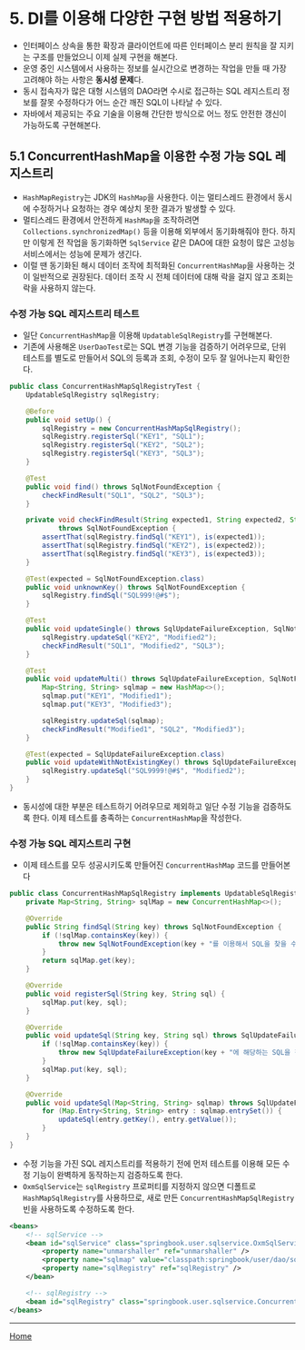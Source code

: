 # 5. DI를 이용해 다양한 구현 방법 적용하기

- 인터페이스 상속을 통한 확장과 클라이언트에 따른 인터페이스 분리 원칙을 잘 지키는 구조를 만들었으니 이제 실제 구현을 해본다.
- 운영 중인 시스템에서 사용하는 정보를 실시간으로 변경하는 작업을 만들 때 가장 고려해야 하는 사항은 **동시성 문제**다.
- 동시 접속자가 많은 대형 시스템의 DAO라면 수시로 접근하는 SQL 레지스트리 정보를 잘못 수정하다가 어느 순간 깨진 SQL이 나타날 수 있다.
- 자바에서 제공되는 주요 기술을 이용해 간단한 방식으로 어느 정도 안전한 갱신이 가능하도록 구현해본다.


## 5.1 ConcurrentHashMap을 이용한 수정 가능 SQL 레지스트리

- `HashMapRegistry`는 JDK의 `HashMap`을 사용한다. 이는 멀티스레드 환경에서 동시에 수정하거나 요청하는 경우 예상치 못한 결과가 발생할 수 있다.
- 멀티스레드 환경에서 안전하게 `HashMap`을 조작하려면 `Collections.synchronizedMap()` 등을 이용해 외부에서 동기화해줘야 한다. 하지만 이렇게 전 작업을 동기화하면 `SqlService` 같은 DAO에 대한 요청이 많은 고성능 서비스에서는 성능에 문제가 생긴다.
- 이럴 땐 동기화된 해시 데이터 조작에 최적화된 `ConcurrentHashMap`을 사용하는 것이 일반적으로 권장된다. 데이터 조작 시 전체 데이터에 대해 락을 걸지 않고 조회는 락을 사용하지 않는다.

### 수정 가능 SQL 레지스트리 테스트

- 일단 `ConcurrentHashMap`을 이용해 `UpdatableSqlRegistry`를 구현해본다. 
- 기존에 사용해온 `UserDaoTest`로는 SQL 변경 기능을 검증하기 어려우므로, 단위 테스트를 별도로 만들어서 SQL의 등록과 조회, 수정이 모두 잘 일어나는지 확인한다.

```java
public class ConcurrentHashMapSqlRegistryTest {
    UpdatableSqlRegistry sqlRegistry;

    @Before
    public void setUp() {
        sqlRegistry = new ConcurrentHashMapSqlRegistry();
        sqlRegistry.registerSql("KEY1", "SQL1");
        sqlRegistry.registerSql("KEY2", "SQL2");
        sqlRegistry.registerSql("KEY3", "SQL3");
    }

    @Test
    public void find() throws SqlNotFoundException {
        checkFindResult("SQL1", "SQL2", "SQL3");
    }

    private void checkFindResult(String expected1, String expected2, String expected3)
            throws SqlNotFoundException {
        assertThat(sqlRegistry.findSql("KEY1"), is(expected1));
        assertThat(sqlRegistry.findSql("KEY2"), is(expected2));
        assertThat(sqlRegistry.findSql("KEY3"), is(expected3));
    }

    @Test(expected = SqlNotFoundException.class)
    public void unknownKey() throws SqlNotFoundException {
        sqlRegistry.findSql("SQL999!@#$");
    }

    @Test
    public void updateSingle() throws SqlUpdateFailureException, SqlNotFoundException {
        sqlRegistry.updateSql("KEY2", "Modified2");
        checkFindResult("SQL1", "Modified2", "SQL3");
    }

    @Test
    public void updateMulti() throws SqlUpdateFailureException, SqlNotFoundException {
        Map<String, String> sqlmap = new HashMap<>();
        sqlmap.put("KEY1", "Modified1");
        sqlmap.put("KEY3", "Modified3");

        sqlRegistry.updateSql(sqlmap);
        checkFindResult("Modified1", "SQL2", "Modified3");
    }

    @Test(expected = SqlUpdateFailureException.class)
    public void updateWithNotExistingKey() throws SqlUpdateFailureException {
        sqlRegistry.updateSql("SQL9999!@#$", "Modified2");
    }
}
```

- 동시성에 대한 부분은 테스트하기 어려우므로 제외하고 일단 수정 기능을 검증하도록 한다. 이제 테스트를 충족하는 `ConcurrentHashMap`을 작성한다.

### 수정 가능 SQL 레지스트리 구현

- 이제 테스트를 모두 성공시키도록 만들어진 `ConcurrentHashMap` 코드를 만들어본다

```java
public class ConcurrentHashMapSqlRegistry implements UpdatableSqlRegistry {
    private Map<String, String> sqlMap = new ConcurrentHashMap<>();

    @Override
    public String findSql(String key) throws SqlNotFoundException {
        if (!sqlMap.containsKey(key)) {
            throw new SqlNotFoundException(key + "를 이용해서 SQL을 찾을 수 없습니다");
        }
        return sqlMap.get(key);
    }

    @Override
    public void registerSql(String key, String sql) {
        sqlMap.put(key, sql);
    }

    @Override
    public void updateSql(String key, String sql) throws SqlUpdateFailureException {
        if (!sqlMap.containsKey(key)) {
            throw new SqlUpdateFailureException(key + "에 해당하는 SQL을 찾을 수 없습니다");
        }
        sqlMap.put(key, sql);
    }

    @Override
    public void updateSql(Map<String, String> sqlmap) throws SqlUpdateFailureException {
        for (Map.Entry<String, String> entry : sqlmap.entrySet()) {
            updateSql(entry.getKey(), entry.getValue());
        }
    }
}
```

- 수정 기능을 가진 SQL 레지스트리를 적용하기 전에 먼저 테스트를 이용해 모든 수정 기능이 완벽하게 동작하는지 검증하도록 한다.
- `OxmSqlService`는 `sqlRegistry` 프로퍼티를 지정하지 않으면 디폴트로 `HashMapSqlRegistry`를 사용하므로, 새로 만든 `ConcurrentHashMapSqlRegistry` 빈을 사용하도록 수정하도록 한다.

```xml
<beans>
    <!-- sqlService -->
    <bean id="sqlService" class="springbook.user.sqlservice.OxmSqlService">
        <property name="unmarshaller" ref="unmarshaller" />
        <property name="sqlmap" value="classpath:springbook/user/dao/sqlmap.xml" />
        <property name="sqlRegistry" ref="sqlRegistry" />
    </bean>

    <!-- sqlRegistry -->
    <bean id="sqlRegistry" class="springbook.user.sqlservice.ConcurrentHashMapSqlRegistry" />
</beans>
``` 

---
[Home](./index.md)
